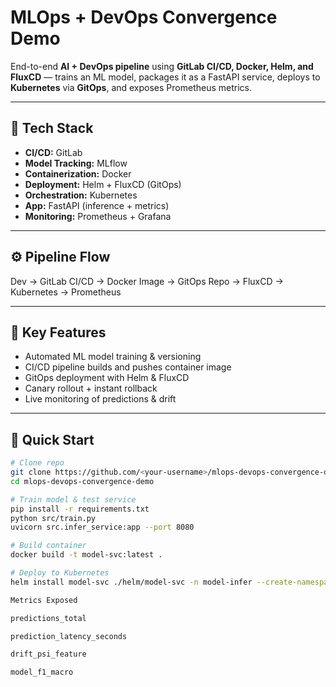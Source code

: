 # MLOps + DevOps Convergence Demo

End-to-end **AI + DevOps pipeline** using **GitLab CI/CD, Docker, Helm, and FluxCD** — trains an ML model, packages it as a FastAPI service, deploys to **Kubernetes** via **GitOps**, and exposes Prometheus metrics.

---

## 🧩 Tech Stack
- **CI/CD:** GitLab  
- **Model Tracking:** MLflow  
- **Containerization:** Docker  
- **Deployment:** Helm + FluxCD (GitOps)  
- **Orchestration:** Kubernetes  
- **App:** FastAPI (inference + metrics)  
- **Monitoring:** Prometheus + Grafana  

---

## ⚙️ Pipeline Flow
Dev → GitLab CI/CD → Docker Image → GitOps Repo → FluxCD → Kubernetes → Prometheus


---

## 🧠 Key Features
- Automated ML model training & versioning  
- CI/CD pipeline builds and pushes container image  
- GitOps deployment with Helm & FluxCD  
- Canary rollout + instant rollback  
- Live monitoring of predictions & drift  

---

## 🚀 Quick Start
```bash
# Clone repo
git clone https://github.com/<your-username>/mlops-devops-convergence-demo.git
cd mlops-devops-convergence-demo

# Train model & test service
pip install -r requirements.txt
python src/train.py
uvicorn src.infer_service:app --port 8080

# Build container
docker build -t model-svc:latest .

# Deploy to Kubernetes
helm install model-svc ./helm/model-svc -n model-infer --create-namespace

Metrics Exposed

predictions_total

prediction_latency_seconds

drift_psi_feature

model_f1_macro